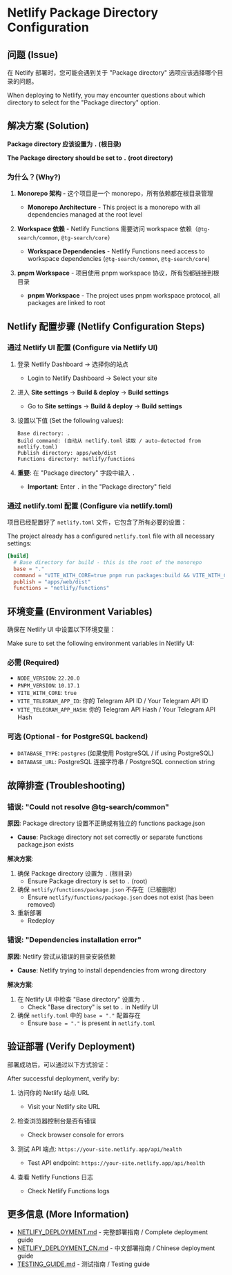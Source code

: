 # Netlify Package Directory Configuration

## 问题 (Issue)

在 Netlify 部署时，您可能会遇到关于 "Package directory" 选项应该选择哪个目录的问题。

When deploying to Netlify, you may encounter questions about which directory to select for the "Package directory" option.

## 解决方案 (Solution)

**Package directory 应该设置为 `.` (根目录)**

**The Package directory should be set to `.` (root directory)**

### 为什么？(Why?)

1. **Monorepo 架构** - 这个项目是一个 monorepo，所有依赖都在根目录管理
   - **Monorepo Architecture** - This project is a monorepo with all dependencies managed at the root level

2. **Workspace 依赖** - Netlify Functions 需要访问 workspace 依赖（`@tg-search/common`, `@tg-search/core`）
   - **Workspace Dependencies** - Netlify Functions need access to workspace dependencies (`@tg-search/common`, `@tg-search/core`)

3. **pnpm Workspace** - 项目使用 pnpm workspace 协议，所有包都链接到根目录
   - **pnpm Workspace** - The project uses pnpm workspace protocol, all packages are linked to root

## Netlify 配置步骤 (Netlify Configuration Steps)

### 通过 Netlify UI 配置 (Configure via Netlify UI)

1. 登录 Netlify Dashboard → 选择你的站点
   - Login to Netlify Dashboard → Select your site

2. 进入 **Site settings** → **Build & deploy** → **Build settings**
   - Go to **Site settings** → **Build & deploy** → **Build settings**

3. 设置以下值 (Set the following values):
   ```
   Base directory: .
   Build command: (自动从 netlify.toml 读取 / auto-detected from netlify.toml)
   Publish directory: apps/web/dist
   Functions directory: netlify/functions
   ```

4. **重要**: 在 "Package directory" 字段中输入 `.`
   - **Important**: Enter `.` in the "Package directory" field

### 通过 netlify.toml 配置 (Configure via netlify.toml)

项目已经配置好了 `netlify.toml` 文件，它包含了所有必要的设置：

The project already has a configured `netlify.toml` file with all necessary settings:

```toml
[build]
  # Base directory for build - this is the root of the monorepo
  base = "."
  command = "VITE_WITH_CORE=true pnpm run packages:build && VITE_WITH_CORE=true pnpm run web:build"
  publish = "apps/web/dist"
  functions = "netlify/functions"
```

## 环境变量 (Environment Variables)

确保在 Netlify UI 中设置以下环境变量：

Make sure to set the following environment variables in Netlify UI:

### 必需 (Required)
- `NODE_VERSION`: `22.20.0`
- `PNPM_VERSION`: `10.17.1`
- `VITE_WITH_CORE`: `true`
- `VITE_TELEGRAM_APP_ID`: 你的 Telegram API ID / Your Telegram API ID
- `VITE_TELEGRAM_APP_HASH`: 你的 Telegram API Hash / Your Telegram API Hash

### 可选 (Optional - for PostgreSQL backend)
- `DATABASE_TYPE`: `postgres` (如果使用 PostgreSQL / if using PostgreSQL)
- `DATABASE_URL`: PostgreSQL 连接字符串 / PostgreSQL connection string

## 故障排查 (Troubleshooting)

### 错误: "Could not resolve @tg-search/common"

**原因**: Package directory 设置不正确或有独立的 functions package.json
- **Cause**: Package directory not set correctly or separate functions package.json exists

**解决方案**:
1. 确保 Package directory 设置为 `.` (根目录)
   - Ensure Package directory is set to `.` (root)
2. 确保 `netlify/functions/package.json` 不存在（已被删除）
   - Ensure `netlify/functions/package.json` does not exist (has been removed)
3. 重新部署
   - Redeploy

### 错误: "Dependencies installation error"

**原因**: Netlify 尝试从错误的目录安装依赖
- **Cause**: Netlify trying to install dependencies from wrong directory

**解决方案**:
1. 在 Netlify UI 中检查 "Base directory" 设置为 `.`
   - Check "Base directory" is set to `.` in Netlify UI
2. 确保 `netlify.toml` 中的 `base = "."` 配置存在
   - Ensure `base = "."` is present in `netlify.toml`

## 验证部署 (Verify Deployment)

部署成功后，可以通过以下方式验证：

After successful deployment, verify by:

1. 访问你的 Netlify 站点 URL
   - Visit your Netlify site URL

2. 检查浏览器控制台是否有错误
   - Check browser console for errors

3. 测试 API 端点: `https://your-site.netlify.app/api/health`
   - Test API endpoint: `https://your-site.netlify.app/api/health`

4. 查看 Netlify Functions 日志
   - Check Netlify Functions logs

## 更多信息 (More Information)

- [NETLIFY_DEPLOYMENT.md](./NETLIFY_DEPLOYMENT.md) - 完整部署指南 / Complete deployment guide
- [NETLIFY_DEPLOYMENT_CN.md](./NETLIFY_DEPLOYMENT_CN.md) - 中文部署指南 / Chinese deployment guide
- [TESTING_GUIDE.md](./TESTING_GUIDE.md) - 测试指南 / Testing guide
